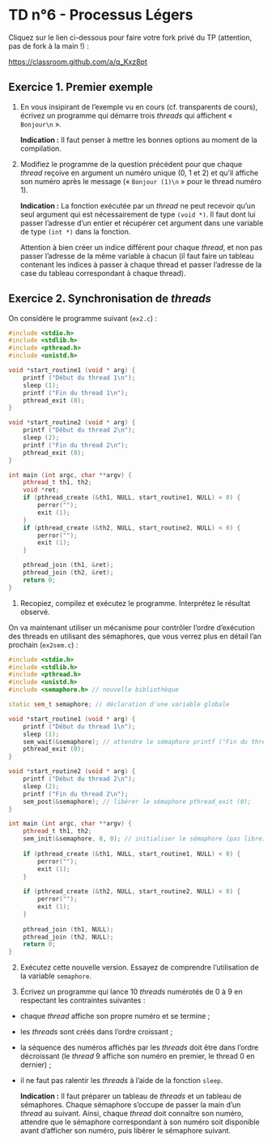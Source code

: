 # TD n°6 - Processus Légers

Cliquez sur le lien ci-dessous pour faire votre fork privé du TP (attention, pas de fork à la main !) :

https://classroom.github.com/a/q_Kxz8pt

## Exercice 1. Premier exemple

1. En vous insipirant de l’exemple vu en cours (cf. transparents de cours), écrivez un programme qui démarre trois *threads* qui affichent « `Bonjour\n` ».

    **Indication :** Il faut penser à mettre les bonnes options au moment de la compilation.

1. Modifiez le programme de la question précédent pour que chaque *thread* reçoive en argument un numéro unique (0, 1 et 2) et qu’il affiche son numéro après le message (« `Bonjour (1)\n` » pour le thread numéro 1).

    **Indication :** La fonction exécutée par un *thread* ne peut recevoir qu’un seul argument qui est nécessairement de type `(void *)`. Il faut dont lui passer l’adresse d’un entier et récupérer cet argument dans une variable de type `(int *)` dans la fonction.
    
    Attention à bien créer un indice différent pour chaque *thread*, et non pas passer l’adresse de la même variable à chacun (il faut faire un tableau contenant les indices à passer à chaque thread et passer l’adresse de la case du tableau correspondant à chaque thread).
    
## Exercice 2. Synchronisation de *threads*

On considère le programme suivant (`ex2.c`) :
```cpp
#include <stdio.h>
#include <stdlib.h>
#include <pthread.h>
#include <unistd.h>

void *start_routine1 (void * arg) {
    printf ("Début du thread 1\n");
    sleep (1);
    printf ("Fin du thread 1\n");
    pthread_exit (0);
}

void *start_routine2 (void * arg) {
    printf ("Début du thread 2\n");
    sleep (2);
    printf ("Fin du thread 2\n");
    pthread_exit (0);
}

int main (int argc, char **argv) {
    pthread_t th1, th2;
    void *ret;
    if (pthread_create (&th1, NULL, start_routine1, NULL) < 0) {
        perror("");
        exit (1);
    }
    if (pthread_create (&th2, NULL, start_routine2, NULL) < 0) {
        perror("");
        exit (1);
    }

    pthread_join (th1, &ret);
    pthread_join (th2, &ret);
    return 0;
}
```
1. Recopiez, compilez et exécutez le programme. Interprétez le résultat observé.

On va maintenant utiliser un mécanisme pour contrôler l’ordre d’exécution des threads en utilisant des sémaphores, que vous verrez plus en détail l’an prochain (`ex2sem.c`) :
```cpp
#include <stdio.h>
#include <stdlib.h>
#include <pthread.h>
#include <unistd.h>
#include <semaphore.h> // nouvelle bibliothèque

static sem_t semaphore; // déclaration d'une variable globale

void *start_routine1 (void * arg) {
    printf ("Début du thread 1\n");
    sleep (1);
    sem_wait(&semaphore); // attendre le sémaphore printf ("Fin du thread 1\n");
    pthread_exit (0);
}

void *start_routine2 (void * arg) {
    printf ("Début du thread 2\n");
    sleep (2);
    printf ("Fin du thread 2\n");
    sem_post(&semaphore); // libérer le sémaphore pthread_exit (0);
}

int main (int argc, char **argv) {
    pthread_t th1, th2;
    sem_init(&semaphore, 0, 0); // initialiser le sémaphore (pas libre)
    
    if (pthread_create (&th1, NULL, start_routine1, NULL) < 0) {
        perror("");
        exit (1);
    }
    
    if (pthread_create (&th2, NULL, start_routine2, NULL) < 0) {
        perror("");
        exit (1);
    }
    
    pthread_join (th1, NULL);
    pthread_join (th2, NULL);
    return 0;
}
```

2. Exécutez cette nouvelle version. Essayez de comprendre l’utilisation de la variable `semaphore`.

1. Écrivez un programme qui lance 10 *threads* numérotés de 0 à 9 en respectant les contraintes suivantes :
- chaque *thread* affiche son propre numéro et se termine ;
- les *threads* sont créés dans l’ordre croissant ;
- la séquence des numéros affichés par les *threads* doit être dans l’ordre décroissant (le *thread* 9 affiche son numéro en premier, le thread 0 en dernier) ;
- il ne faut pas ralentir les *threads* à l’aide de la fonction `sleep`.

    **Indication :** Il faut préparer un tableau de *threads* et un tableau de sémaphores. Chaque sémaphore s’occupe de passer la main d’un *thread* au suivant. Ainsi, chaque *thread* doit connaître son numéro, attendre que le sémaphore correspondant à son numéro soit disponible avant d’afficher son numéro, puis libérer le sémaphore suivant.

